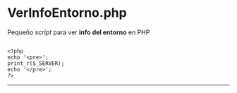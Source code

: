 # VerInfoEntorno.php
Pequeño *script* para ver **info del entorno** en PHP


```

<?php
echo '<pre>';
print_r($_SERVER);
echo '</pre>';
?> 

```

<hr>

